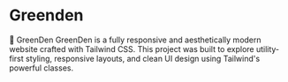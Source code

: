 # Greenden
🌿 GreenDen GreenDen is a fully responsive and aesthetically modern website crafted with Tailwind CSS. This project was built to explore utility-first styling, responsive layouts, and clean UI design using Tailwind's powerful classes.
